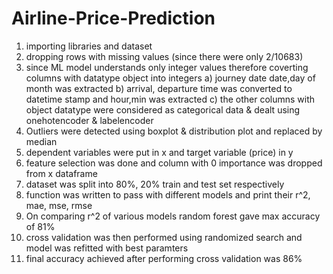 # Airline-Price-Prediction

1) importing libraries and dataset
2) dropping rows with missing values (since there were only 2/10683)
3) since ML model understands only integer values therefore coverting columns with datatype object into integers
  a) journey date date,day of month was extracted 
  b) arrival, departure time was converted to datetime stamp and hour,min was extracted
  c) the other columns with object datatype were considered as categorical data & dealt using onehotencoder & labelencoder
4) Outliers were detected using boxplot & distribution plot and replaced by median
5) dependent variables were put in x and target variable (price) in y
6) feature selection was done and column with 0 importance was dropped from x dataframe
7) dataset was split into 80%, 20% train and test set respectively
8) function was written to pass with different models and print their r^2, mae, mse, rmse
9) On comparing r^2 of various models random forest gave max accuracy of 81%
10) cross validation was then performed using randomized search and model was refitted with best paramters
11) final accuracy achieved after performing cross validation was 86%

